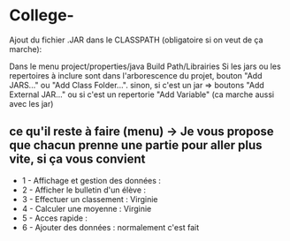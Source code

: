 # College-

Ajout du fichier .JAR dans le CLASSPATH (obligatoire si on veut de ça marche):

Dans le menu project/properties/java Build Path/Librairies Si les jars ou les repertoires à inclure sont dans l'arborescence du projet, bouton "Add JARS..." ou "Add Class Folder...". sinon, si c'est un jar => boutons "Add External JAR..." ou si c'est un repertorie "Add Variable" (ca marche aussi avec les jar)

## ce qu'il reste à faire (menu) -> Je vous propose que chacun prenne une partie pour aller plus vite, si ça vous convient 
* 1 - Affichage et gestion des données :
* 2 - Afficher le bulletin d'un élève : 
* 3 - Effectuer un classement : Virginie 
* 4 - Calculer une moyenne : Virginie
* 5 - Acces rapide :
* 6 - Ajouter des données : normalement c'est fait 

